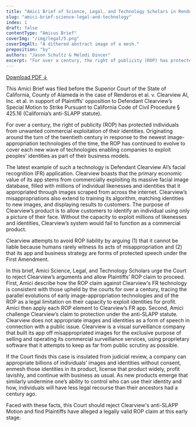 ```yaml
---
title: "Amici Brief of Science, Legal, and Technology Scholars in Renderos et al. v. Clearview AI, Inc. et al., No. RG21096898 (Superior Ct. Alameda County)"
slug: "amici-brief-science-legal-and-technology"
index: 1
draft: false
contentType: "Amicus Brief"
coverImg: "/img/legal/5.png"
coverImgAlt: "A dithered abstract image of a mesh."
preposition: "by"
authors: "Jason Schultz & Melodi Dincer"
excerpt: "For over a century, the right of publicity (ROP) has protected individuals from unwanted commercial exploitation of their identities. Originating around the turn of the twentieth century in response to the newest image-appropriation technologies of the time, the ROP has continued to evolve to cover each new wave of technologies enabling companies to exploit peoples’ identities as part of their business models."
---
```


[Download PDF ↓](/docs/legal_knowing_machines/FILED_Clearview_Scholars_Amici_Curiae_Brief.pdf)

	
This Amici Brief was filed before the Superior Court of the State of California, County of Alameda in the case of Renderos et al. v. Clearview AI, Inc. et al. in support of Plaintiffs’ opposition to Defendant Clearview’s Special Motion to Strike Pursuant to California Code of Civil Procedure § 425.16 (California’s anti-SLAPP statute).

For over a century, the right of publicity (ROP) has protected individuals from unwanted commercial exploitation of their identities. Originating around the turn of the twentieth century in response to the newest image-appropriation technologies of the time, the ROP has continued to evolve to cover each new wave of technologies enabling companies to exploit peoples’ identities as part of their business models.

The latest example of such a technology is Defendant Clearview AI’s facial recognition (FR) application. Clearview boasts that the primary economic value of its app stems from commercially exploiting its massive facial image database, filled with millions of individual likenesses and identities that it appropriated through images scraped from across the internet. Clearview’s misappropriations also extend to training its algorithm, matching identities to new images, and displaying results to customers. The purpose of Clearview’s product is to allow customers to identify an individual using only a picture of their face. Without the capacity to exploit millions of likenesses and identities, Clearview’s system would fail to function as a commercial product.

Clearview attempts to avoid ROP liability by arguing (1) that it cannot be liable because humans rarely witness its acts of misappropriation and (2) that its app and business strategy are forms of protected speech under the First Amendment.

In this brief, Amici Science, Legal, and Technology Scholars urge the Court to reject Clearview’s arguments and allow Plaintiffs’ ROP claim to proceed. First, Amici describe how the ROP claim against Clearview's FR technology is consistent with those upheld by the courts for over a century, tracing the parallel evolutions of early image-appropriation technologies and of the ROP as a legal limitation on their capacity to exploit identities for profit. Amici then apply each ROP element to Clearview’s FR app. Second, Amici challenge Clearview’s claim to protection under the anti-SLAPP statute. Clearview does not appropriate images and identities as a form of speech in connection with a public issue. Clearview is a visual surveillance company that built its app off misappropriated images for the exclusive purpose of selling and operating its commercial surveillance services, using proprietary software that it attempts to keep as far from public scrutiny as possible.

If the Court finds this case is insulated from judicial review, a company can appropriate billions of individuals’ images and identities without consent, enmesh those identities in its product, license that product widely, profit lavishly, and continue with business as usual. As new products emerge that similarly undermine one’s ability to control who can use their identity and how, individuals will have less legal recourse than their ancestors had a century ago.

Faced with these facts, this Court should reject Clearview's anti-SLAPP Motion and find Plaintiffs have alleged a legally valid ROP claim at this early stage. 